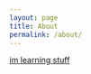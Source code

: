 ```yaml
---
layout: page
title: About
permalink: /about/
---
```


[im learning stuff](https://github.com/portdeveloper/) 
